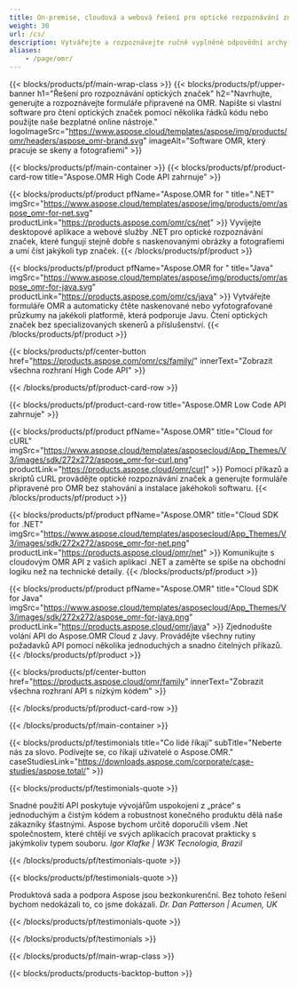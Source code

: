```yaml
---
title: On-premise, cloudová a webová řešení pro optické rozpoznávání značek (OMR)
weight: 30
url: /cs/
description: Vytvářejte a rozpoznávejte ručně vyplněné odpovědní archy, dotazníky, průzkumy a podobné formuláře. Vytvářejte software OMR, který bude konkurovat hardwarovým systémům.
aliases:
    - /page/omr/
---
```


{{< blocks/products/pf/main-wrap-class >}}
{{< blocks/products/pf/upper-banner h1="Řešení pro rozpoznávání optických značek" h2="Navrhujte, generujte a rozpoznávejte formuláře připravené na OMR. Napište si vlastní software pro čtení optických značek pomocí několika řádků kódu nebo použijte naše bezplatné online nástroje." logoImageSrc="https://www.aspose.cloud/templates/aspose/img/products/omr/headers/aspose_omr-brand.svg" imageAlt="Software OMR, který pracuje se skeny a fotografiemi" >}}

{{< blocks/products/pf/main-container >}}
{{< blocks/products/pf/product-card-row title="Aspose.OMR High Code API zahrnuje" >}}

{{< blocks/products/pf/product pfName="Aspose.OMR for " title=".NET" imgSrc="https://www.aspose.cloud/templates/aspose/img/products/omr/aspose_omr-for-net.svg" productLink="https://products.aspose.com/omr/cs/net" >}}
Vyvíjejte desktopové aplikace a webové služby .NET pro optické rozpoznávání značek, které fungují stejně dobře s naskenovanými obrázky a fotografiemi a umí číst jakýkoli typ značek.
{{< /blocks/products/pf/product >}}

{{< blocks/products/pf/product pfName="Aspose.OMR for " title="Java" imgSrc="https://www.aspose.cloud/templates/aspose/img/products/omr/aspose_omr-for-java.svg" productLink="https://products.aspose.com/omr/cs/java" >}}
Vytvářejte formuláře OMR a automaticky čtěte naskenované nebo vyfotografované průzkumy na jakékoli platformě, která podporuje Javu. Čtení optických značek bez specializovaných skenerů a příslušenství.
{{< /blocks/products/pf/product >}}

{{< blocks/products/pf/center-button href="https://products.aspose.com/omr/cs/family/" innerText="Zobrazit všechna rozhraní High Code API" >}}

{{< /blocks/products/pf/product-card-row >}}

{{< blocks/products/pf/product-card-row title="Aspose.OMR Low Code API zahrnuje" >}}

{{< blocks/products/pf/product pfName="Aspose.OMR" title="Cloud for cURL" imgSrc="https://www.aspose.cloud/templates/asposecloud/App_Themes/V3/images/sdk/272x272/aspose_omr-for-curl.png" productLink="https://products.aspose.cloud/omr/curl" >}}
Pomocí příkazů a skriptů cURL provádějte optické rozpoznávání značek a generujte formuláře připravené pro OMR bez stahování a instalace jakéhokoli softwaru.
{{< /blocks/products/pf/product >}}

{{< blocks/products/pf/product pfName="Aspose.OMR" title="Cloud SDK for .NET" imgSrc="https://www.aspose.cloud/templates/asposecloud/App_Themes/V3/images/sdk/272x272/aspose_omr-for-net.png" productLink="https://products.aspose.cloud/omr/net" >}}
Komunikujte s cloudovým OMR API z vašich aplikací .NET a zaměřte se spíše na obchodní logiku než na technické detaily.
{{< /blocks/products/pf/product >}}

{{< blocks/products/pf/product pfName="Aspose.OMR" title="Cloud SDK for Java" imgSrc="https://www.aspose.cloud/templates/asposecloud/App_Themes/V3/images/sdk/272x272/aspose_omr-for-java.png" productLink="https://products.aspose.cloud/omr/java" >}}
Zjednodušte volání API do Aspose.OMR Cloud z Javy. Provádějte všechny rutiny požadavků API pomocí několika jednoduchých a snadno čitelných příkazů.
{{< /blocks/products/pf/product >}}

{{< blocks/products/pf/center-button href="https://products.aspose.cloud/omr/family" innerText="Zobrazit všechna rozhraní API s nízkým kódem" >}}

{{< /blocks/products/pf/product-card-row >}}

{{< /blocks/products/pf/main-container >}}

{{< blocks/products/pf/testimonials title="Co lidé říkají" subTitle="Neberte nás za slovo. Podívejte se, co říkají uživatelé o Aspose.OMR." caseStudiesLink="https://downloads.aspose.com/corporate/case-studies/aspose.total/" >}}

{{< blocks/products/pf/testimonials-quote >}}
<p class="first">
 Snadné použití API poskytuje vývojářům uspokojení z „práce“ s jednoduchým a čistým kódem a robustnost konečného produktu dělá naše zákazníky šťastnými. Aspose bychom určitě doporučili všem .Net společnostem, které chtějí ve svých aplikacích pracovat prakticky s jakýmkoliv typem souboru.
 <em>
  Igor Klafke | W3K Tecnologia, Brazil
 </em>
</p>

{{< /blocks/products/pf/testimonials-quote >}}

{{< blocks/products/pf/testimonials-quote >}}
<p class="second">
 Produktová sada a podpora Aspose jsou bezkonkurenční. Bez tohoto řešení bychom nedokázali to, co jsme dokázali.
 <em>
  Dr. Dan Patterson | Acumen, UK
 </em>
</p>

{{< /blocks/products/pf/testimonials-quote >}}

{{< /blocks/products/pf/testimonials >}}

{{< /blocks/products/pf/main-wrap-class >}}

{{< blocks/products/products-backtop-button >}}